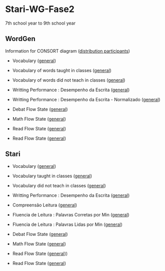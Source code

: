 # Stari-WG-Fase2




7th school year to 9th school year


## WordGen

Information for CONSORT diagram ([distribution participants](results/wordgen-descriptive.md))

- Vocabulary ([general](results/aov-wordgen-vocab.md))
- Vocabulary of words taught in classes ([general](results/aov-wordgen-vocab.teach.md))
- Vocabulary of words did not teach in classes ([general](results/aov-wordgen-vocab.non.teach.md))

- Writting Performance : Desempenho da Escrita ([general](results/aov-wordgen-score.tde.md))
- Writting Performance : Desempenho da Escrita - Normalizado ([general](results/aov-wordgen-score.tde.norm.md))


- Debat Flow State ([general](results/aov-wordgen-flow.debat.md))

- Math Flow State ([general](results/aov-wordgen-flow.math.md))

- Read Flow State ([general](results/aov-wordgen-flow.read.md))

- Read Flow State ([general](results/aov-wordgen-flow.text.md))


## Stari

- Vocabulary ([general](results/aov-stari-vocab.md))
- Vocabulary taught in classes ([general](results/aov-stari-vocab.teach.md))
- Vocabulary did not teach in classes ([general](results/aov-stari-vocab.non.teach.md))

- Writting Performance : Desempenho da Escrita ([general](results/aov-stari-score.tde.md))

- Compreensão Leitura ([general](results/aov-stari-leitura.compreensao.md))

- Fluencia de Leitura : Palavras Corretas por Min ([general](results/aov-stari-TFL.corretas.per.min.md))

- Fluencia de Leitura : Palavras Lidas por Min ([general](results/aov-stari-TFL.lidas.per.min.md))

- Debat Flow State ([general](results/aov-stari-flow.debat.md))

- Math Flow State ([general](results/aov-stari-flow.math.md))

- Read Flow State ([general](results/aov-stari-flow.read.md)))

- Read Flow State ([general](results/aov-stari-flow.text.md))

